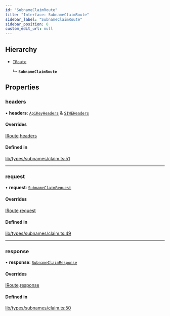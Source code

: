 ```yaml
---
id: "SubnameClaimRoute"
title: "Interface: SubnameClaimRoute"
sidebar_label: "SubnameClaimRoute"
sidebar_position: 0
custom_edit_url: null
---
```


## Hierarchy

- [`IRoute`](IRoute.md)

  ↳ **`SubnameClaimRoute`**

## Properties

### headers

• **headers**: [`ApiKeyHeaders`](ApiKeyHeaders.md) & [`SIWEHeaders`](SIWEHeaders.md)

#### Overrides

[IRoute](IRoute.md).[headers](IRoute.md#headers)

#### Defined in

[lib/types/subnames/claim.ts:51](https://github.com/JustaName-id/JustaName-sdk/blob/5718518/packages/@justaname.id/sdk/src/lib/types/subnames/claim.ts#L51)

___

### request

• **request**: [`SubnameClaimRequest`](SubnameClaimRequest.md)

#### Overrides

[IRoute](IRoute.md).[request](IRoute.md#request)

#### Defined in

[lib/types/subnames/claim.ts:49](https://github.com/JustaName-id/JustaName-sdk/blob/5718518/packages/@justaname.id/sdk/src/lib/types/subnames/claim.ts#L49)

___

### response

• **response**: [`SubnameClaimResponse`](SubnameClaimResponse.md)

#### Overrides

[IRoute](IRoute.md).[response](IRoute.md#response)

#### Defined in

[lib/types/subnames/claim.ts:50](https://github.com/JustaName-id/JustaName-sdk/blob/5718518/packages/@justaname.id/sdk/src/lib/types/subnames/claim.ts#L50)
